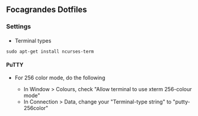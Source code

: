 ## Focagrandes Dotfiles

### Settings

####

- Terminal types

```
sudo apt-get install ncurses-term
```

#### PuTTY

- For 256 color mode, do the following

     - In Window > Colours, check "Allow terminal to use xterm 256-colour mode"
     - In Connection > Data, change your "Terminal-type string" to "putty-256color"

